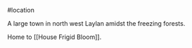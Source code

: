 #location 

A large town in north west Laylan amidst the freezing forests.

Home to [[House Frigid Bloom]].